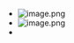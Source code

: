 - ![image.png](../assets/image_1676236775825_0.png)
- ![image.png](../assets/image_1676237039628_0.png)
-